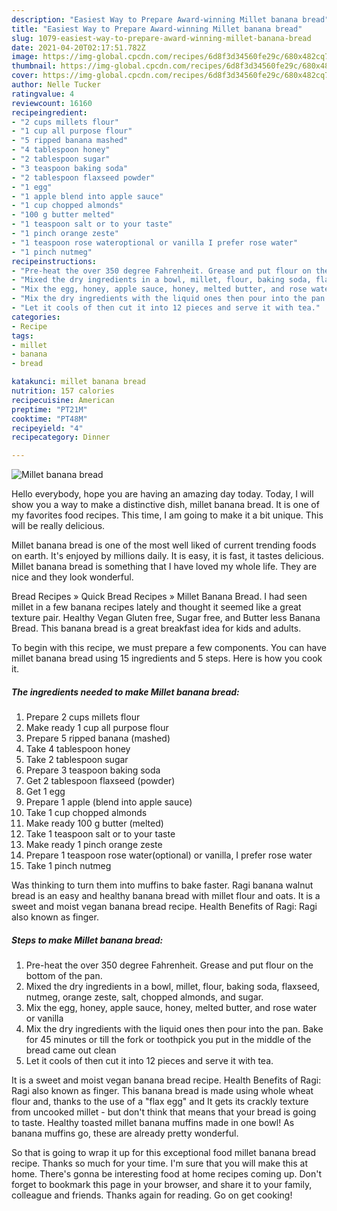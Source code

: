 ```yaml
---
description: "Easiest Way to Prepare Award-winning Millet banana bread"
title: "Easiest Way to Prepare Award-winning Millet banana bread"
slug: 1079-easiest-way-to-prepare-award-winning-millet-banana-bread
date: 2021-04-20T02:17:51.782Z
image: https://img-global.cpcdn.com/recipes/6d8f3d34560fe29c/680x482cq70/millet-banana-bread-recipe-main-photo.jpg
thumbnail: https://img-global.cpcdn.com/recipes/6d8f3d34560fe29c/680x482cq70/millet-banana-bread-recipe-main-photo.jpg
cover: https://img-global.cpcdn.com/recipes/6d8f3d34560fe29c/680x482cq70/millet-banana-bread-recipe-main-photo.jpg
author: Nelle Tucker
ratingvalue: 4
reviewcount: 16160
recipeingredient:
- "2 cups millets flour"
- "1 cup all purpose flour"
- "5 ripped banana mashed"
- "4 tablespoon honey"
- "2 tablespoon sugar"
- "3 teaspoon baking soda"
- "2 tablespoon flaxseed powder"
- "1 egg"
- "1 apple blend into apple sauce"
- "1 cup chopped almonds"
- "100 g butter melted"
- "1 teaspoon salt or to your taste"
- "1 pinch orange zeste"
- "1 teaspoon rose wateroptional or vanilla I prefer rose water"
- "1 pinch nutmeg"
recipeinstructions:
- "Pre-heat the over 350 degree Fahrenheit. Grease and put flour on the bottom of the pan."
- "Mixed the dry ingredients in a bowl, millet, flour, baking soda, flaxseed, nutmeg, orange zeste, salt, chopped almonds, and sugar."
- "Mix the egg, honey, apple sauce, honey, melted butter, and rose water or vanilla"
- "Mix the dry ingredients with the liquid ones then pour into the pan. Bake for 45 minutes or till the fork or toothpick you put in the middle of the bread came out clean"
- "Let it cools of then cut it into 12 pieces and serve it with tea."
categories:
- Recipe
tags:
- millet
- banana
- bread

katakunci: millet banana bread 
nutrition: 157 calories
recipecuisine: American
preptime: "PT21M"
cooktime: "PT48M"
recipeyield: "4"
recipecategory: Dinner

---
```



![Millet banana bread](https://img-global.cpcdn.com/recipes/6d8f3d34560fe29c/680x482cq70/millet-banana-bread-recipe-main-photo.jpg)

Hello everybody, hope you are having an amazing day today. Today, I will show you a way to make a distinctive dish, millet banana bread. It is one of my favorites food recipes. This time, I am going to make it a bit unique. This will be really delicious.

Millet banana bread is one of the most well liked of current trending foods on earth. It's enjoyed by millions daily. It is easy, it is fast, it tastes delicious. Millet banana bread is something that I have loved my whole life. They are nice and they look wonderful.

Bread Recipes » Quick Bread Recipes » Millet Banana Bread. I had seen millet in a few banana recipes lately and thought it seemed like a great texture pair. Healthy Vegan Gluten free, Sugar free, and Butter less Banana Bread. This banana bread is a great breakfast idea for kids and adults.


To begin with this recipe, we must prepare a few components. You can have millet banana bread using 15 ingredients and 5 steps. Here is how you cook it.

<!--inarticleads1-->

##### The ingredients needed to make Millet banana bread:

1. Prepare 2 cups millets flour
1. Make ready 1 cup all purpose flour
1. Prepare 5 ripped banana (mashed)
1. Take 4 tablespoon honey
1. Take 2 tablespoon sugar
1. Prepare 3 teaspoon baking soda
1. Get 2 tablespoon flaxseed (powder)
1. Get 1 egg
1. Prepare 1 apple (blend into apple sauce)
1. Take 1 cup chopped almonds
1. Make ready 100 g butter (melted)
1. Take 1 teaspoon salt or to your taste
1. Make ready 1 pinch orange zeste
1. Prepare 1 teaspoon rose water(optional) or vanilla, I prefer rose water
1. Take 1 pinch nutmeg


Was thinking to turn them into muffins to bake faster. Ragi banana walnut bread is an easy and healthy banana bread with millet flour and oats. It is a sweet and moist vegan banana bread recipe. Health Benefits of Ragi: Ragi also known as finger. 

<!--inarticleads2-->

##### Steps to make Millet banana bread:

1. Pre-heat the over 350 degree Fahrenheit. Grease and put flour on the bottom of the pan.
1. Mixed the dry ingredients in a bowl, millet, flour, baking soda, flaxseed, nutmeg, orange zeste, salt, chopped almonds, and sugar.
1. Mix the egg, honey, apple sauce, honey, melted butter, and rose water or vanilla
1. Mix the dry ingredients with the liquid ones then pour into the pan. Bake for 45 minutes or till the fork or toothpick you put in the middle of the bread came out clean
1. Let it cools of then cut it into 12 pieces and serve it with tea.


It is a sweet and moist vegan banana bread recipe. Health Benefits of Ragi: Ragi also known as finger. This banana bread is made using whole wheat flour and, thanks to the use of a &#34;flax egg&#34; and It gets its crackly texture from uncooked millet - but don&#39;t think that means that your bread is going to taste. Healthy toasted millet banana muffins made in one bowl! As banana muffins go, these are already pretty wonderful. 

So that is going to wrap it up for this exceptional food millet banana bread recipe. Thanks so much for your time. I'm sure that you will make this at home. There's gonna be interesting food at home recipes coming up. Don't forget to bookmark this page in your browser, and share it to your family, colleague and friends. Thanks again for reading. Go on get cooking!
